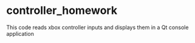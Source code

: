 # controller_homework
This code reads xbox controller inputs and displays them in a Qt console application 
